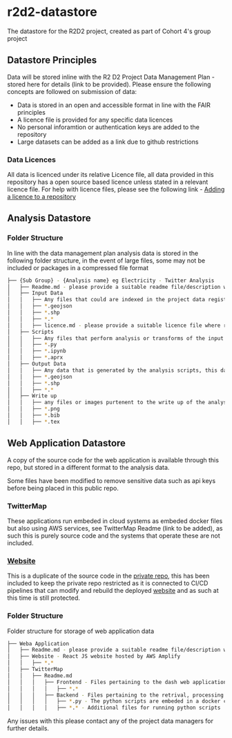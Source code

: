 # r2d2-datastore
The datastore for the R2D2 project, created as part of Cohort 4's group project

## Datastore Principles
Data will be stored inline with the R2 D2 Project Data Management Plan - stored here for details (link to be provided). Please ensure the following concepts are followed on submission of data:
- Data is stored in an open and accessible format in line with the FAIR principles
- A licence file is provided for any specific data licences
- No personal inforamtion or authentication keys are added to the repository
- Large datasets can be added as a link due to github restrictions

### Data Licences
All data is licenced under its relative Licence file, all data provided in this repository has a open source based licence unless stated in a relevant licence file. For help with licence files, please see the following link - [Adding a licence to a repository](https://docs.github.com/en/communities/setting-up-your-project-for-healthy-contributions/adding-a-license-to-a-repository)

## Analysis Datastore
### Folder Structure
In line with the data management plan analysis data is stored in the following folder structure, in the event of large files, some may not be included or packages in a compressed file format

```bash
├── {Sub Group} - {Analysis name} eg Electricity - Twitter Analysis
│   ├── Readme.md - please provide a suitable readme file/description where possible
│   ├── Input Data
│   │   ├── Any files that could are indexed in the project data register
│   │   ├── *.geojson
│   │   ├── *.shp
│   │   ├── *.*
│   │   ├── licence.md - please provide a suitable licence file where relevant if the data requires a specific standard data licence
│   ├── Scripts
│   │   ├── Any files that perform analysis or transforms of the input data to produce the output data in Python or ArcGIS Pro package files
│   │   ├── *.py
│   │   ├── *.ipynb
│   │   ├── *.aprx
│   ├── Output Data
│   │   ├── Any data that is generated by the analysis scripts, this data will be presented on the [webapp](https://github.com/Geospatial-Systems-CDT/r2d2-dashboard)
│   │   ├── *.geojson
│   │   ├── *.shp
│   │   ├── *.*
│   ├── Write up
│   │   ├── any files or images purtenent to the write up of the analysis, eg latex documents and figures
│   │   ├── *.png
│   │   ├── *.bib
│   │   ├── *.tex
```

## Web Application Datastore
A copy of the source code for the web application is available through this repo, but stored in a different format to the analysis data.

Some files have been modified to remove sensitive data such as api keys before being placed in this public repo.

### TwitterMap
These applications run embeded in cloud systems as embeded docker files but also using AWS services, see TwitterMap Readme (link to be added), as such this is purely source code and the systems that operate these are not included.

### [Website](https://www.r2d2.systems/)
This is a duplicate of the source code in the [private repo](https://github.com/Geospatial-Systems-CDT/r2d2-dashboard), this has been included to keep the private repo restricted as it is connected to CI/CD pipelines that can modify and rebuild the deployed [website](https://www.r2d2.systems/) and as such at this time is still protected.

### Folder Structure
Folder structure for storage of web application data
```bash
├── Weba Application
│   ├── Readme.md - please provide a suitable readme file/description where possible
│   ├── Website - React JS website hosted by AWS Amplify
│   │   ├── *.*
│   ├── TwitterMap
│   │   ├── Readme.md
│   │   │   ├── Frontend - Files pertaining to the dash web application, hosted in AWS Elastic Beanstalk
│   │   │   │   ├── *.*
│   │   │   ├── Backend - Files pertaining to the retrival, processing and analysis of the twitter data via the Dynamodb database tables and GraphQL API services offered by AWS
│   │   │   │   ├── *.py - The python scripts are embeded in a docker container registered on ECR and implemented in ECS
│   │   │   │   ├── *.* - Additional files for running python scripts
```

Any issues with this please contact any of the project data managers for further details.

